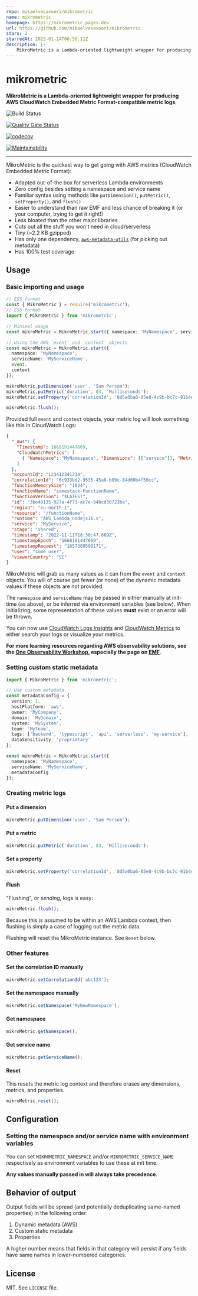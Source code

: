 ```yaml
---
repo: mikaelvesavuori/mikrometric
name: mikrometric
homepage: https://mikrometric.pages.dev
url: https://github.com/mikaelvesavuori/mikrometric
stars: 2
starredAt: 2025-01-14T06:56:11Z
description: |-
    MikroMetric is a Lambda-oriented lightweight wrapper for producing AWS CloudWatch Embedded Metric Format-compatible metric logs.
---
```


# mikrometric

**MikroMetric is a Lambda-oriented lightweight wrapper for producing AWS CloudWatch Embedded Metric Format-compatible metric logs**.

![Build Status](https://github.com/mikaelvesavuori/mikrometric/workflows/main/badge.svg)

[![Quality Gate Status](https://sonarcloud.io/api/project_badges/measure?project=mikaelvesavuori_mikrometric&metric=alert_status)](https://sonarcloud.io/dashboard?id=mikaelvesavuori_mikrometric)

[![codecov](https://codecov.io/gh/mikaelvesavuori/mikrometric/branch/main/graph/badge.svg?token=S7D3RM9TO7)](https://codecov.io/gh/mikaelvesavuori/mikrometric)

[![Maintainability](https://api.codeclimate.com/v1/badges/d960f299a99a79f781d3/maintainability)](https://codeclimate.com/github/mikaelvesavuori/mikrometric/maintainability)

---

MikroMetric is the quickest way to get going with AWS metrics (CloudWatch Embedded Metric Format):

- Adapted out-of-the box for serverless Lambda environments
- Zero config besides setting a namespace and service name
- Familiar syntax using methods like `putDimension()`, `putMetric()`, `setProperty()`, and `flush()`
- Easier to understand than raw EMF and less chance of breaking it (or your computer, trying to get it right!)
- Less bloated than the other major libraries
- Cuts out all the stuff you won't need in cloud/serverless
- Tiny (~2.2 KB gzipped)
- Has only one dependency, [`aws-metadata-utils`](https://github.com/mikaelvesavuori/aws-metadata-utils) (for picking out metadata)
- Has 100% test coverage

## Usage

### Basic importing and usage

```typescript
// ES5 format
const { MikroMetric } = require('mikrometric');
// ES6 format
import { MikroMetric } from 'mikrometric';

// Minimal usage
const mikroMetric = MikroMetric.start({ namespace: 'MyNamespace', serviceName: 'MyServiceName' });

// Using the AWS `event` and `context` objects
const mikroMetric = MikroMetric.start({
  namespace: 'MyNamespace',
  serviceName: 'MyServiceName',
  event,
  context
});

mikroMetric.putDimension('user', 'Sam Person');
mikroMetric.putMetric('duration', 83, 'Milliseconds');
mikroMetric.setProperty('correlationId', '8d5a0ba6-05e0-4c9b-bc7c-9164ea1bdedd');

mikroMetric.flush();
```

Provided full `event` and `context` objects, your metric log will look something like this in CloudWatch Logs:

```json
{
  "_aws": {
    "Timestamp": 1668191447669,
    "CloudWatchMetrics": [
      { "Namespace": "MyNamespace", "Dimensions": [["service"]], "Metrics": [] }
    ]
  },
  "accountId": "123412341234",
  "correlationId": "6c933bd2-9535-45a8-b09c-84d00b4f50cc",
  "functionMemorySize": "1024",
  "functionName": "somestack-FunctionName",
  "functionVersion": "$LATEST",
  "id": "3be48135-927a-4f71-ac7e-94bcd30723ba",
  "region": "eu-north-1",
  "resource": "/functionName",
  "runtime": "AWS_Lambda_nodejs16.x",
  "service": "MyService",
  "stage": "shared",
  "timestamp": "2022-11-11T18:30:47.669Z",
  "timestampEpoch": "1668191447669",
  "timestampRequest": "1657389598171",
  "user": "some user",
  "viewerCountry": "SE"
}
```

MikroMetric will grab as many values as it can from the `event` and `context` objects. You will of course get fewer (or none) of the dynamic metadata values if these objects are not provided.

The `namespace` and `serviceName` may be passed in either manually at init-time (as above), or be inferred via environment variables (see below). When initializing, some representation of these values **must** exist or an error will be thrown.

You can now use [CloudWatch Logs Insights](https://console.aws.amazon.com/cloudwatch/home?#logsV2:logs-insights) and [CloudWatch Metrics](<https://console.aws.amazon.com/cloudwatch/home?#metricsV2:graph=~()>) to either search your logs or visualize your metrics.

**For more learning resources regarding AWS observability solutions, see the [One Observability Workshop](https://catalog.workshops.aws/observability/en-US), especially the page on [EMF](https://catalog.workshops.aws/observability/en-US/emf/clientlibrary)**.

### Setting custom static metadata

```typescript
import { MikroMetric } from 'mikrometric';

// Use custom metadata
const metadataConfig = {
  version: 1,
  hostPlatform: 'aws',
  owner: 'MyCompany',
  domain: 'MyDomain',
  system: 'MySystem',
  team: 'MyTeam',
  tags: ['backend', 'typescript', 'api', 'serverless', 'my-service'],
  dataSensitivity: 'proprietary'
};

const mikroMetric = MikroMetric.start({
  namespace: 'MyNamespace',
  serviceName: 'MyServiceName',
  metadataConfig
});
```

### Creating metric logs

#### Put a dimension

```typescript
mikroMetric.putDimension('user', 'Sam Person');
```

#### Put a metric

```typescript
mikroMetric.putMetric('duration', 83, 'Milliseconds');
```

#### Set a property

```typescript
mikroMetric.setProperty('correlationId', '8d5a0ba6-05e0-4c9b-bc7c-9164ea1bdedd');
```

#### Flush

"Flushing", or _sending_, logs is easy:

```typescript
mikroMetric.flush();
```

Because this is assumed to be within an AWS Lambda context, then flushing is simply a case of logging out the metric data.

Flushing will reset the MikroMetric instance. See `Reset` below.

### Other features

#### Set the correlation ID manually

```typescript
mikroMetric.setCorrelationId('abc123');
```

#### Set the namespace manually

```typescript
mikroMetric.setNamespace('MyNewNamespace');
```

#### Get namespace

```typescript
mikroMetric.getNamespace();
```

#### Get service name

```typescript
mikroMetric.getServiceName();
```

#### Reset

This resets the metric log context and therefore erases any dimensions, metrics, and properties.

```typescript
mikroMetric.reset();
```

## Configuration

### Setting the namespace and/or service name with environment variables

You can set `MIKROMETRIC_NAMESPACE` and/or `MIKROMETRIC_SERVICE_NAME` respectively as environment variables to use these at init time.

**Any values manually passed in will always take precedence**.

## Behavior of output

Output fields will be spread (and potentially deduplicating same-named properties) in the following order:

1. Dynamic metadata (AWS)
2. Custom static metadata
3. Properties

A higher number means that fields in that category will persist if any fields have same names in lower-numbered categories.

## License

MIT. See `LICENSE` file.

